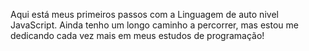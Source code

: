 Aqui está meus primeiros passos com a Linguagem de auto nivel JavaScript. Ainda tenho um longo caminho a percorrer, mas estou me dedicando cada vez mais em meus estudos de programação!